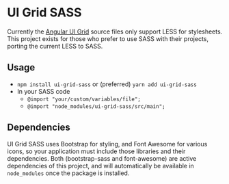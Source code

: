 # UI Grid SASS

Currently the [Angular UI Grid](https://github.com/angular-ui/ui-grid) source files only support LESS for stylesheets.
This project exists for those who prefer to use SASS with their projects, porting the
current LESS to SASS.

## Usage
- `npm install ui-grid-sass` or (preferred) `yarn add ui-grid-sass`
- In your SASS code
    - `@import "your/custom/variables/file";`
    - `@import "node_modules/ui-grid-sass/src/main";`

## Dependencies
UI Grid SASS uses Bootstrap for styling, and Font Awesome for various icons, so your application must include those
libraries and their dependencies. Both (bootstrap-sass and font-awesome) are active dependencies of this project, and
will automatically be available in `node_modules` once the package is installed.